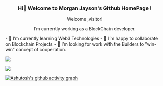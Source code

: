 ###                                     <p align="center">Hi👋 Welcome to Morgan Jayson's Github  HomePage !</p>     

<!--
**panxiao46128/panxiao46128** is a ✨ _special_ ✨ repository because its `README.md` (this file) appears on your GitHub profile.

Here are some ideas to get you started:

- 🔭 I’m currently working on ...
- 🌱 I’m currently learning ...
- 👯 I’m looking to collaborate on ...
- 🤔 I’m looking for help with ...
- 💬 Ask me about ...
- 📫 How to reach me: ...
- 😄 Pronouns: ...
- ⚡ Fun fact: ...
-->
<p align="center">Welcome ,visitor!</p>
<p align="center">I’m currently working as a BlockChain developer.
</p>
- 🌱 I’m currently learning Web3 Technologies    
- 👯 I’m happy to collaborate on Blockchain Projects  
- 🤔 I’m looking for work with the Builders to "win-win" concept of cooperation.  






![](https://github-readme-stats.vercel.app/api?username=panxiao46128&show_icons=true&theme=dark&count_private=true)

![](https://github-readme-stats.vercel.app/api/top-langs/?username=panxiao46128&theme=dark&layout=compact)

[![Ashutosh's github activity graph](https://github-readme-activity-graph.cyclic.app/graph?username=panxiao46128&theme=react)](https://github.com/ashutosh00710/github-readme-activity-graph)



